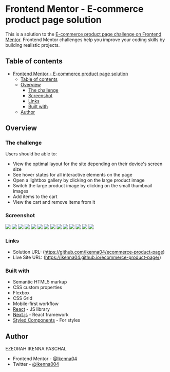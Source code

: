 # Frontend Mentor - E-commerce product page solution

This is a solution to the
[E-commerce product page challenge on Frontend Mentor](https://www.frontendmentor.io/challenges/ecommerce-product-page-UPsZ9MJp6).
Frontend Mentor challenges help you improve your coding skills by building
realistic projects.

## Table of contents

- [Frontend Mentor - E-commerce product page solution](#frontend-mentor---e-commerce-product-page-solution)
  - [Table of contents](#table-of-contents)
  - [Overview](#overview)
    - [The challenge](#the-challenge)
    - [Screenshot](#screenshot)
    - [Links](#links)
    - [Built with](#built-with)
  - [Author](#author)

## Overview

### The challenge

Users should be able to:

- View the optimal layout for the site depending on their device's screen size
- See hover states for all interactive elements on the page
- Open a lightbox gallery by clicking on the large product image
- Switch the large product image by clicking on the small thumbnail images
- Add items to the cart
- View the cart and remove items from it

### Screenshot

![](screen-shots/Screenshot%202024-05-17%20at%2001-11-52%20E-Commerce%20Product%20Page.png)
![](screen-shots/Screenshot%202024-05-17%20at%2001-12-21%20E-Commerce%20Product%20Page.png)
![](screen-shots/Screenshot%202024-05-17%20at%2001-12-31%20E-Commerce%20Product%20Page.png)
![](screen-shots/Screenshot%202024-05-17%20at%2001-12-53%20E-Commerce%20Product%20Page.png)
![](screen-shots/Screenshot%202024-05-17%20at%2001-13-09%20E-Commerce%20Product%20Page.png)
![](screen-shots/Screenshot%202024-05-17%20at%2001-13-22%20E-Commerce%20Product%20Page.png)
![](screen-shots/Screenshot%202024-05-17%20at%2001-13-36%20E-Commerce%20Product%20Page.png)
![](screen-shots/Screenshot%202024-05-17%20at%2001-14-05%20E-Commerce%20Product%20Page.png)
![](screen-shots/Screenshot%202024-05-17%20at%2001-14-36%20E-Commerce%20Product%20Page.png)
![](screen-shots/Screenshot%202024-05-17%20at%2001-15-25%20E-Commerce%20Product%20Page.png)
![](screen-shots/Screenshot%202024-05-17%20at%2001-15-32%20E-Commerce%20Product%20Page.png)
![](screen-shots/Screenshot%202024-05-17%20at%2001-15-40%20E-Commerce%20Product%20Page.png)
![](screen-shots/Screenshot%202024-05-17%20at%2001-16-09%20E-Commerce%20Product%20Page.png)
![](screen-shots/Screenshot%202024-05-17%20at%2001-16-20%20E-Commerce%20Product%20Page.png)

### Links

- Solution URL: (https://github.com/Ikenna04/ecommerce-product-page)
- Live Site URL: (https://ikenna04.github.io/ecommerce-product-page/)

### Built with

- Semantic HTML5 markup
- CSS custom properties
- Flexbox
- CSS Grid
- Mobile-first workflow
- [React](https://reactjs.org/) - JS library
- [Next.js](https://nextjs.org/) - React framework
- [Styled Components](https://styled-components.com/) - For styles

## Author

EZEORAH IKENNA PASCHAL

<!-- - Website - [Add your name here](https://www.your-site.com) -->

- Frontend Mentor - [@Ikenna04](https://www.frontendmentor.io/profile/Ikenna04)
- Twitter - [@ikenna004](https://www.twitter.com/ikenna004)
